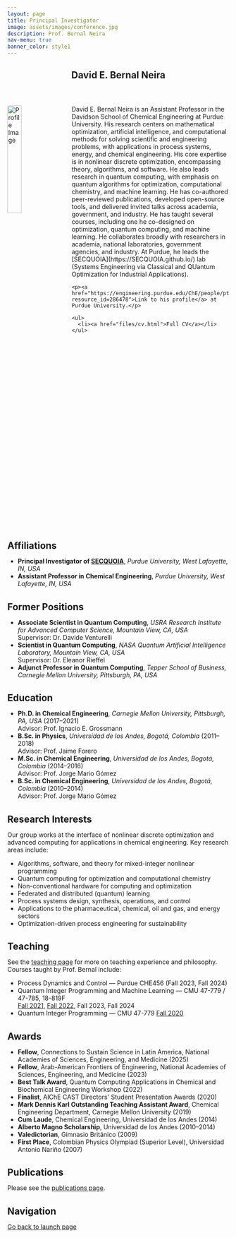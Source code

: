```yaml
---
layout: page
title: Principal Investigator
image: assets/images/conference.jpg
description: Prof. Bernal Neira
nav-menu: true
banner_color: style1
---
```


<!-- markdownlint-disable MD033 -->

<div id="main" class="alt">
<section id="one">
<div class="inner">
  <header class="major">
    <h1>David E. Bernal Neira</h1>
  </header>

<style>
.image-left {
  float: left;
  width: 25%;
  margin-right: 20px;
  margin-bottom: 10px;
  border-radius: 5px;
}

/* Add container styling to ensure proper margins */
.content-container {
  max-width: 100%;
  margin: 0 auto; /* Keep auto margins for centering */
}

/* Add styling for headings to maintain consistent margins */
h2 {
  clear: both;
  margin-top: 1.5em;
  margin-bottom: 0.5em;
}

/* Remove redundant margins now that structure is fixed */
.main-content {
  /* No extra margins needed - the container already has proper spacing */
}
</style>

<div class="main-content">
  <div class="content-container">
    <p>
    <img src="{% link assets/images/profile.png %}" alt="Profile Image" class="image-left">
    David E. Bernal Neira is an Assistant Professor in the Davidson School of Chemical Engineering at Purdue University. His research centers on mathematical optimization, artificial intelligence, and computational methods for solving scientific and engineering problems, with applications in process systems, energy, and chemical engineering. His core expertise is in nonlinear discrete optimization, encompassing theory, algorithms, and software. He also leads research in quantum computing, with emphasis on quantum algorithms for optimization, computational chemistry, and machine learning. He has co-authored peer-reviewed publications, developed open-source tools, and delivered invited talks across academia, government, and industry. He has taught several courses, including one he co-designed on optimization, quantum computing, and machine learning. He collaborates broadly with researchers in academia, national laboratories, government agencies, and industry. At Purdue, he leads the [SECQUOIA](https://SECQUOIA.github.io/) lab (Systems Engineering via Classical and QUantum Optimization for Industrial Applications).
    </p>

    <p><a href="https://engineering.purdue.edu/ChE/people/ptProfile?resource_id=286478">Link to his profile</a> at Purdue University.</p>

    <ul>
      <li><a href="files/cv.html">Full CV</a></li>
    </ul>
  </div>

  <h2>Affiliations</h2>

  <ul>
    <li><strong>Principal Investigator of <a href="index.html">SECQUOIA</a></strong>, <em>Purdue University, West Lafayette, IN, USA</em></li>
    <li><strong>Assistant Professor in Chemical Engineering</strong>, <em>Purdue University, West Lafayette, IN, USA</em></li>
  </ul>

  <h2>Former Positions</h2>

  <ul>
    <li><strong>Associate Scientist in Quantum Computing</strong>, <em>USRA Research Institute for Advanced Computer Science, Mountain View, CA, USA</em><br>
      Supervisor: Dr. Davide Venturelli</li>
    <li><strong>Scientist in Quantum Computing</strong>, <em>NASA Quantum Artificial Intelligence Laboratory, Mountain View, CA, USA</em><br>
      Supervisor: Dr. Eleanor Rieffel</li>
    <li><strong>Adjunct Professor in Quantum Computing</strong>, <em>Tepper School of Business, Carnegie Mellon University, Pittsburgh, PA, USA</em></li>
  </ul>

  <h2>Education</h2>

  <ul>
    <li><strong>Ph.D. in Chemical Engineering</strong>, <em>Carnegie Mellon University, Pittsburgh, PA, USA</em> (2017–2021)<br>
      Advisor: Prof. Ignacio E. Grossmann</li>
    <li><strong>B.Sc. in Physics</strong>, <em>Universidad de los Andes, Bogotá, Colombia</em> (2011–2018)<br>
      Advisor: Prof. Jaime Forero</li>
    <li><strong>M.Sc. in Chemical Engineering</strong>, <em>Universidad de los Andes, Bogotá, Colombia</em> (2014–2016)<br>
      Advisor: Prof. Jorge Mario Gómez</li>
    <li><strong>B.Sc. in Chemical Engineering</strong>, <em>Universidad de los Andes, Bogotá, Colombia</em> (2010–2014)<br>
      Advisor: Prof. Jorge Mario Gómez</li>
  </ul>

  <h2>Research Interests</h2>

  <p>Our group works at the interface of nonlinear discrete optimization and advanced computing for applications in chemical engineering. Key research areas include:</p>

  <ul>
    <li>Algorithms, software, and theory for mixed-integer nonlinear programming</li>
    <li>Quantum computing for optimization and computational chemistry</li>
    <li>Non-conventional hardware for computing and optimization</li>
    <li>Federated and distributed (quantum) learning</li>
    <li>Process systems design, synthesis, operations, and control</li>
    <li>Applications to the pharmaceutical, chemical, oil and gas, and energy sectors</li>
    <li>Optimization-driven process engineering for sustainability</li>
  </ul>

  <h2>Teaching</h2>

  <p>See the <a href="7-teaching.html">teaching page</a> for more on teaching experience and philosophy. Courses taught by Prof. Bernal include:</p>

  <ul>
    <li>Process Dynamics and Control — Purdue CHE456 (Fall 2023, Fall 2024)</li>
    <li>Quantum Integer Programming and Machine Learning — CMU 47-779 / 47-785, 18-819F<br>
      <a href="https://bernalde.github.io/QuIPML/">Fall 2021</a>, <a href="https://bernalde.github.io/QuIPML22/">Fall 2022</a>, Fall 2023, Fall 2024</li>
    <li>Quantum Integer Programming — CMU 47-779 <a href="https://bernalde.github.io/QuIP/">Fall 2020</a></li>
  </ul>

  <h2>Awards</h2>

  <ul>
    <li><strong>Fellow</strong>, Connections to Sustain Science in Latin America, National Academies of Sciences, Engineering, and Medicine (2025)</li>
    <li><strong>Fellow</strong>, Arab-American Frontiers of Engineering, National Academies of Sciences, Engineering, and Medicine (2023)</li>
    <li><strong>Best Talk Award</strong>, Quantum Computing Applications in Chemical and Biochemical Engineering Workshop (2022)</li>
    <li><strong>Finalist</strong>, AIChE CAST Directors' Student Presentation Awards (2020)</li>
    <li><strong>Mark Dennis Karl Outstanding Teaching Assistant Award</strong>, Chemical Engineering Department, Carnegie Mellon University (2019)</li>
    <li><strong>Cum Laude</strong>, Chemical Engineering, Universidad de los Andes (2014)</li>
    <li><strong>Alberto Magno Scholarship</strong>, Universidad de los Andes (2010–2014)</li>
    <li><strong>Valedictorian</strong>, Gimnasio Británico (2009)</li>
    <li><strong>First Place</strong>, Colombian Physics Olympiad (Superior Level), Universidad Antonio Nariño (2007)</li>
  </ul>

  <h2>Publications</h2>

  <p>Please see the <a href="4-publications.html">publications page</a>.</p>

  <h2>Navigation</h2>

  <p><a href="/#launch">Go back to launch page</a></p>

</div>
</div>
</section>
</div>
